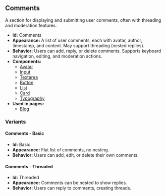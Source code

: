 ## Comments
A section for displaying and submitting user comments, often with threading and moderation features.
- **Id:** Comments
- **Appearance:** A list of user comments, each with avatar, author, timestamp, and content. May support threading (nested replies).
- **Behavior:** Users can add, reply, or delete comments. Supports keyboard navigation, editing, and moderation actions.
- **Components:**
  - [Avatar](../components/Avatar.md)
  - [Input](../components/Input.md)
  - [Textarea](../components/Textarea.md)
  - [Button](../components/Button.md)
  - [List](../components/List.md)
  - [Card](../components/Card.md)
  - [Typography](../components/Typography.md)
- **Used in pages:**
  - [Blog](../pages/Blog.md)
### Variants
#### Comments - **Basic**
- **Id:** Basic
- **Appearance:** Flat list of comments, no nesting.
- **Behavior:** Users can add, edit, or delete their own comments.
#### Comments - **Threaded**
- **Id:** Threaded
- **Appearance:** Comments can be nested to show replies.
- **Behavior:** Users can reply to comments, creating threads.
